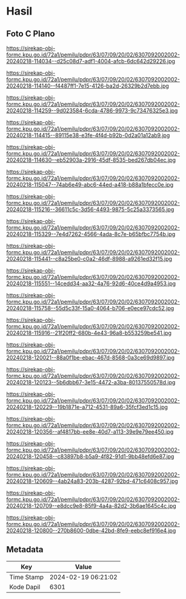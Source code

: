 # Hasil

## Foto C Plano

https://sirekap-obj-formc.kpu.go.id/72a1/pemilu/pdpr/63/07/09/20/02/6307092002002-20240218-114034--d25c08d7-adf1-4004-afcb-6dc642d29226.jpg

https://sirekap-obj-formc.kpu.go.id/72a1/pemilu/pdpr/63/07/09/20/02/6307092002002-20240218-114140--f4487ff1-7e15-4126-ba2d-26329b2d7ebb.jpg

https://sirekap-obj-formc.kpu.go.id/72a1/pemilu/pdpr/63/07/09/20/02/6307092002002-20240218-114259--9d023584-6cda-4786-9973-9c73476325e3.jpg

https://sirekap-obj-formc.kpu.go.id/72a1/pemilu/pdpr/63/07/09/20/02/6307092002002-20240218-114415--89115e38-e3fe-4f4d-b92b-0d2a01a12ab9.jpg

https://sirekap-obj-formc.kpu.go.id/72a1/pemilu/pdpr/63/07/09/20/02/6307092002002-20240218-114630--eb52903a-2916-45df-8535-bed267db04ec.jpg

https://sirekap-obj-formc.kpu.go.id/72a1/pemilu/pdpr/63/07/09/20/02/6307092002002-20240218-115047--74ab6e49-abc6-44ed-a418-b88a1bfecc0e.jpg

https://sirekap-obj-formc.kpu.go.id/72a1/pemilu/pdpr/63/07/09/20/02/6307092002002-20240218-115216--36611c5c-3d56-4493-9875-5c25a3373565.jpg

https://sirekap-obj-formc.kpu.go.id/72a1/pemilu/pdpr/63/07/09/20/02/6307092002002-20240218-115329--7e4d7262-4566-4ada-8c7e-b65bfbc7754b.jpg

https://sirekap-obj-formc.kpu.go.id/72a1/pemilu/pdpr/63/07/09/20/02/6307092002002-20240218-115441--c8a25be0-c0a2-46df-8988-a9261ed32f15.jpg

https://sirekap-obj-formc.kpu.go.id/72a1/pemilu/pdpr/63/07/09/20/02/6307092002002-20240218-115551--14cedd34-aa32-4a76-92d6-40ce4d9a4953.jpg

https://sirekap-obj-formc.kpu.go.id/72a1/pemilu/pdpr/63/07/09/20/02/6307092002002-20240218-115758--55d5c33f-15a0-4064-b706-e0ece97cdc52.jpg

https://sirekap-obj-formc.kpu.go.id/72a1/pemilu/pdpr/63/07/09/20/02/6307092002002-20240218-115916--21f20ff2-680b-4e43-96a8-b553259be541.jpg

https://sirekap-obj-formc.kpu.go.id/72a1/pemilu/pdpr/63/07/09/20/02/6307092002002-20240218-120021--88a0f1be-ebac-467d-8568-0a3ce69d9897.jpg

https://sirekap-obj-formc.kpu.go.id/72a1/pemilu/pdpr/63/07/09/20/02/6307092002002-20240218-120123--5b6dbb67-3e15-4472-a3ba-80137550578d.jpg

https://sirekap-obj-formc.kpu.go.id/72a1/pemilu/pdpr/63/07/09/20/02/6307092002002-20240218-120229--19b1871e-a712-4531-89a6-35fcf3ed1c15.jpg

https://sirekap-obj-formc.kpu.go.id/72a1/pemilu/pdpr/63/07/09/20/02/6307092002002-20240218-120356--af4817bb-ee8e-40d7-a113-39e9e79ee450.jpg

https://sirekap-obj-formc.kpu.go.id/72a1/pemilu/pdpr/63/07/09/20/02/6307092002002-20240218-120458--c83897b8-b5a9-4f82-91d1-9bb48efd6e87.jpg

https://sirekap-obj-formc.kpu.go.id/72a1/pemilu/pdpr/63/07/09/20/02/6307092002002-20240218-120609--4ab24a83-203b-4287-92bd-471c6408c957.jpg

https://sirekap-obj-formc.kpu.go.id/72a1/pemilu/pdpr/63/07/09/20/02/6307092002002-20240218-120709--e8dcc9e8-85f9-4a4a-82d2-3b6ae1645c4c.jpg

https://sirekap-obj-formc.kpu.go.id/72a1/pemilu/pdpr/63/07/09/20/02/6307092002002-20240218-120800--270b8600-0dbe-42bd-8fe9-eebc8ef916e4.jpg


## Metadata

| Key        | Value               |
| ---------- | ------------------- |
| Time Stamp | 2024-02-19 06:21:02 |
| Kode Dapil | 6301                |




